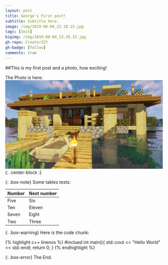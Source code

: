 ```yaml
---
layout: post
title: George's First post!
subtitle: Subtitle here.
image: /img/2019-08-04_23.18.15.jpg
tags: [test]
bigimg: /img/2019-08-04_23.18.15.jpg
gh-repo: CreatorZZY
gh-badge: [follow]
comments: true
---
```


##This is my first post and a photo, how exciting!

The Photo is here:
![Crepe](/img/2019-08-04_23.18.15.jpg){: .center-block :}


{: .box-note}
Some tables tests:

| Number | Next number |
| :---- |:------ |
| Five  | Six    |
| Ten   | Eleven |
| Seven | Eight  |
| Two   | Three  |

{: .box-warning}
Here is the code chunk:

{% highlight c++ linenos %}
#inclued<iostream>
int main(){
    std::cout << "Hello World" << std::endl;
    return 0;
}
{% endhighlight %}

{: .box-error}
The End.
